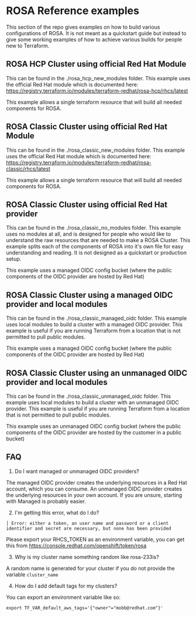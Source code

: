 # ROSA Reference examples

This section of the repo gives examples on how to build various configurations of ROSA. It is not meant as a quickstart guide but instead to give some working examples of how to achieve various builds for people new to Terraform.


## ROSA HCP Cluster using official Red Hat Module

This can be found in the ./rosa_hcp_new_modules folder. This example uses the official Red Hat module which is documented here: https://registry.terraform.io/modules/terraform-redhat/rosa-hcp/rhcs/latest

This example allows a single terraform resource that will build all needed components for ROSA.

## ROSA Classic Cluster using official Red Hat Module

This can be found in the ./rosa_classic_new_modules folder. This example uses the official Red Hat module which is documented here: https://registry.terraform.io/modules/terraform-redhat/rosa-classic/rhcs/latest

This example allows a single terraform resource that will build all needed components for ROSA.

## ROSA Classic Cluster using official Red Hat provider

This can be found in the ./rosa_classic_no_modules folder. This example uses no modules at all, and is designed for people who would like to understand the raw resources that are needed to make a ROSA Cluster. This example splits each of the components of ROSA into it's own file for easy understanding and reading. It is not designed as a quickstart or production setup.

This example uses a managed OIDC config bucket (where the public components of the OIDC provider are hosted by Red Hat)

## ROSA Classic Cluster using a managed OIDC provider and local modules

This can be found in the ./rosa_classic_managed_oidc folder. This example uses local modules to build a cluster with a managed OIDC provider. This example is useful if you are running Terraform from a location that is not permitted to pull public modules.

This example uses a managed OIDC config bucket (where the public components of the OIDC provider are hosted by Red Hat)

## ROSA Classic Cluster using an unmanaged OIDC provider and local modules

This can be found in the ./rosa_classic_unmanaged_oidc folder. This example uses local modules to build a cluster with an unmanaged OIDC provider. This example is useful if you are running Terraform from a location that is not permitted to pull public modules.

This example uses an unmanaged OIDC config bucket (where the public components of the OIDC provider are hosted by the customer in a public bucket)

## FAQ

1. Do I want managed or unmanaged OIDC providers?

The managed OIDC provider creates the underlying resources in a Red Hat account, which you can consume. An unmanaged OIDC provider creates the underlying resources in your own account. If you are unsure, starting with Managed is probably easier.

2. I'm getting this error, what do I do?

```
│ Error: either a token, an user name and password or a client identifier and secret are necessary, but none has been provided
```

Please export your RHCS_TOKEN as an environment variable, you can get this from https://console.redhat.com/openshift/token/rosa

3. Why is my cluster name something random like rosa-233is?

A random name is generated for your cluster if you do not provide the variable `cluster_name`

4. How do I add default tags for my clusters?

You can export an environment variable like so:

```
export TF_VAR_default_aws_tags='{"owner"="mobb@redhat.com"}'
```
